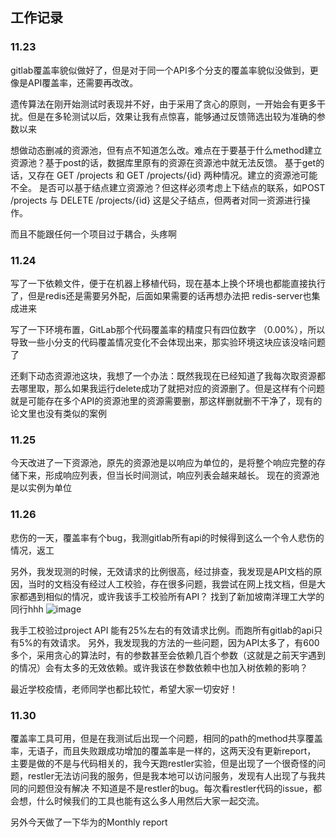 ## 工作记录


### 11.23

gitlab覆盖率貌似做好了，但是对于同一个API多个分支的覆盖率貌似没做到，更像是API覆盖率，还需要再改改。

遗传算法在刚开始测试时表现并不好，由于采用了贪心的原则，一开始会有更多干扰。但是在多轮测试以后，效果让我有点惊喜，能够通过反馈筛选出较为准确的参数以来

想做动态删减的资源池，但有点不知道怎么改。难点在于要基于什么method建立资源池？基于post的话，数据库里原有的资源在资源池中就无法反馈。
基于get的话，又存在 GET /projects 和 GET /projects/{id} 两种情况。建立的资源池可能不全。
是否可以基于结点建立资源池？但这样必须考虑上下结点的联系，如POST /projects 与 DELETE /projects/{id} 这是父子结点，但两者对同一资源进行操作。

而且不能跟任何一个项目过于耦合，头疼啊


### 11.24

写了一下依赖文件，便于在机器上移植代码，现在基本上换个环境也都能直接执行了，但是redis还是需要另外配，后面如果需要的话再想办法把
redis-server也集成进来

写了一下环境布置，GitLab那个代码覆盖率的精度只有四位数字 （0.00%），所以导致一些小分支的代码覆盖情况变化不会体现出来，那实验环境这块应该没啥问题了

还剩下动态资源池这块，我想了一个办法：既然我现在已经知道了我每次取资源都去哪里取，那么如果我运行delete成功了就把对应的资源删了。但是这样有个问题
就是可能存在多个API的资源池里的资源需要删，那这样删就删不干净了，现有的论文里也没有类似的案例

### 11.25

今天改进了一下资源池，原先的资源池是以响应为单位的，是将整个响应完整的存储下来，形成响应列表，但当长时间测试，响应列表会越来越长。
现在的资源池是以实例为单位


### 11.26

悲伤的一天，覆盖率有个bug，我测gitlab所有api的时候得到这么一个令人悲伤的情况，返工

另外，我发现测的时候，无效请求的比例很高，经过排查，我发现是API文档的原因，当时的文档没有经过人工校验，存在很多问题，我尝试在网上找文档，但是大家都遇到相似的情况，或许我该手工校验所有API？
找到了新加坡南洋理工大学的同行hhh
![image](https://user-images.githubusercontent.com/71680354/143561734-15e27358-e388-44ea-bb74-75f7c09da723.png)

我手工校验过project API 能有25%左右的有效请求比例。而跑所有gitlab的api只有5%的有效请求。
另外，我发现我的方法的一些问题，因为API太多了，有600多个，采用贪心的算法时，有的参数甚至会依赖几百个参数（这就是之前天宇遇到的情况）会有太多的无效依赖。或许我该在参数依赖中也加入树依赖的影响？

最近学校疫情，老师同学也都比较忙，希望大家一切安好！


### 11.30 

覆盖率工具可用，但是在我测试后出现一个问题，相同的path的method共享覆盖率，无语子，而且失败跟成功增加的覆盖率是一样的，这两天没有更新report，
主要是做的不是与代码相关的，我今天跑restler实验，但是出现了一个很奇怪的问题，restler无法访问我的服务，但是我本地可以访问服务，发现有人出现了与我共同的问题但没有解决
不知道是不是restler的bug。每次看restler代码的issue，都会想，什么时候我们的工具也能有这么多人用然后大家一起交流。

另外今天做了一下华为的Monthly report